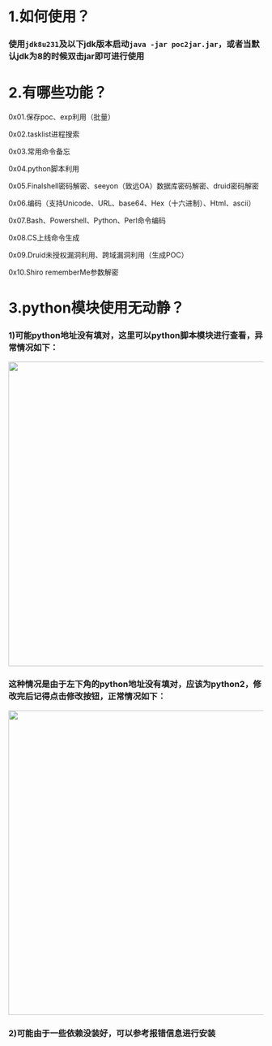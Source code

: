 # 1.如何使用？
### 使用`jdk8u231`及以下jdk版本启动`java -jar poc2jar.jar`，或者当默认jdk为8的时候双击jar即可进行使用

# 2.有哪些功能？
0x01.保存poc、exp利用（批量）

0x02.tasklist进程搜索

0x03.常用命令备忘

0x04.python脚本利用

0x05.Finalshell密码解密、seeyon（致远OA）数据库密码解密、druid密码解密

0x06.编码（支持Unicode、URL、base64、Hex（十六进制）、Html、ascii）

0x07.Bash、Powershell、Python、Perl命令编码

0x08.CS上线命令生成

0x09.Druid未授权漏洞利用、跨域漏洞利用（生成POC）

0x10.Shiro rememberMe参数解密

# 3.python模块使用无动静？
### 1)可能python地址没有填对，这里可以python脚本模块进行查看，异常情况如下：

<img src="https://user-images.githubusercontent.com/48286013/143996179-71ed0999-ea92-4ab2-a251-c061fdb5a584.png" width="700" height="600" />

### 这种情况是由于左下角的python地址没有填对，应该为python2，修改完后记得点击修改按钮，正常情况如下：

<img src="https://user-images.githubusercontent.com/48286013/144005135-a0d6a9d7-379b-4c73-9905-87b1ab269ec9.png" width="700" height="600" />

### 2)可能由于一些依赖没装好，可以参考报错信息进行安装
